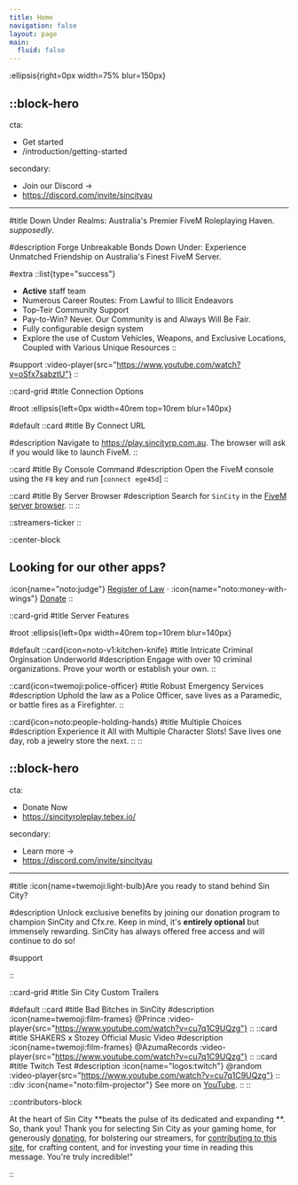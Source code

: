 ```yaml
---
title: Home
navigation: false
layout: page
main:
  fluid: false
---
```


:ellipsis{right=0px width=75% blur=150px}

## ::block-hero

cta:

- Get started
- /introduction/getting-started

secondary:

- Join our Discord →
- https://discord.com/invite/sincityau

---

#title
Down Under Realms: Australia's Premier FiveM Roleplaying Haven. _supposedly_.

#description
Forge Unbreakable Bonds Down Under: Experience Unmatched Friendship on Australia's Finest FiveM Server.

#extra
::list{type="success"}

- **Active** staff team
- Numerous Career Routes: From Lawful to Illicit Endeavors
- Top-Teir Community Support
- Pay-to-Win? Never. Our Community is and Always Will Be Fair.
- Fully configurable design system
- Explore the use of Custom Vehicles, Weapons, and Exclusive Locations, Coupled with Various Unique Resources
  ::

#support
:video-player{src="https://www.youtube.com/watch?v=oSfx7sabztU"}
::

::card-grid
#title
Connection Options

#root
:ellipsis{left=0px width=40rem top=10rem blur=140px}

#default
::card
#title
By Connect URL

#description
Navigate to https://play.sincityrp.com.au. The browser will ask if you would like to launch FiveM.
::

::card
#title
By Console Command
#description
Open the FiveM console using the `F8` key and run [`connect ege45d`]
::

::card
#title
By Server Browser
#description
Search for `SinCity` in the [FiveM server browser](https://servers.fivem.net/).
::
::

::streamers-ticker
::

::center-block

## Looking for our other apps?

:icon{name="noto:judge"} [Register of Law](https://law.fatduckgaming.com) · :icon{name="noto:money-with-wings"} [Donate](https://sincityroleplay.tebex.io/)
::

::card-grid
#title
Server Features

#root
:ellipsis{left=0px width=40rem top=10rem blur=140px}

#default
::card{icon=noto-v1:kitchen-knife}
#title
Intricate Criminal Orginsation Underworld
#description
Engage with over 10 criminal organizations. Prove your worth or establish your own.
::

::card{icon=twemoji:police-officer}
#title
Robust Emergency Services
#description
Uphold the law as a Police Officer, save lives as a Paramedic, or battle fires as a Firefighter.
::

::card{icon=noto:people-holding-hands}
#title
Multiple Choices
#description
Experience it All with Multiple Character Slots! Save lives one day, rob a jewelry store the next.
::
::

## ::block-hero

cta:

- Donate Now
- https://sincityroleplay.tebex.io/

secondary:

- Learn more →
- https://discord.com/invite/sincityau

---

#title
:icon{name=twemoji:light-bulb}Are you ready to stand behind Sin City?

#description
Unlock exclusive benefits by joining our donation program to champion SinCity and Cfx.re. Keep in mind, it's **entirely optional** but immensely rewarding. SinCity has always offered free access and will continue to do so!

#support

::

::card-grid
#title
Sin City Custom Trailers

#default
::card
#title
Bad Bitches in SinCity
#description
:icon{name=twemoji:film-frames} @Prince
:video-player{src="https://www.youtube.com/watch?v=cu7q1C9UQzg"}
::
::card
#title
SHAKERS x Stozey Official Music Video
#description
:icon{name=twemoji:film-frames} @AzumaRecords
:video-player{src="https://www.youtube.com/watch?v=cu7q1C9UQzg"}
::
::card
#title
Twitch Test
#description
:icon{name="logos:twitch"} @random
:video-player{src="https://www.youtube.com/watch?v=cu7q1C9UQzg"}
::
::div
:icon{name="noto:film-projector"} See more on [YouTube](https://www.youtube.com/@SinCity_au).
::
::

::contributors-block

At the heart of Sin City **beats the pulse of its dedicated and expanding **. So, thank you! Thank you for selecting Sin City as your gaming home, for generously [donating](https://sincityroleplay.tebex.io/), for bolstering our streamers, for [contributing to this site](/server-docs/administrative/contribute-to-docs), for crafting content, and for investing your time in reading this message. You're truly incredible!"

::
